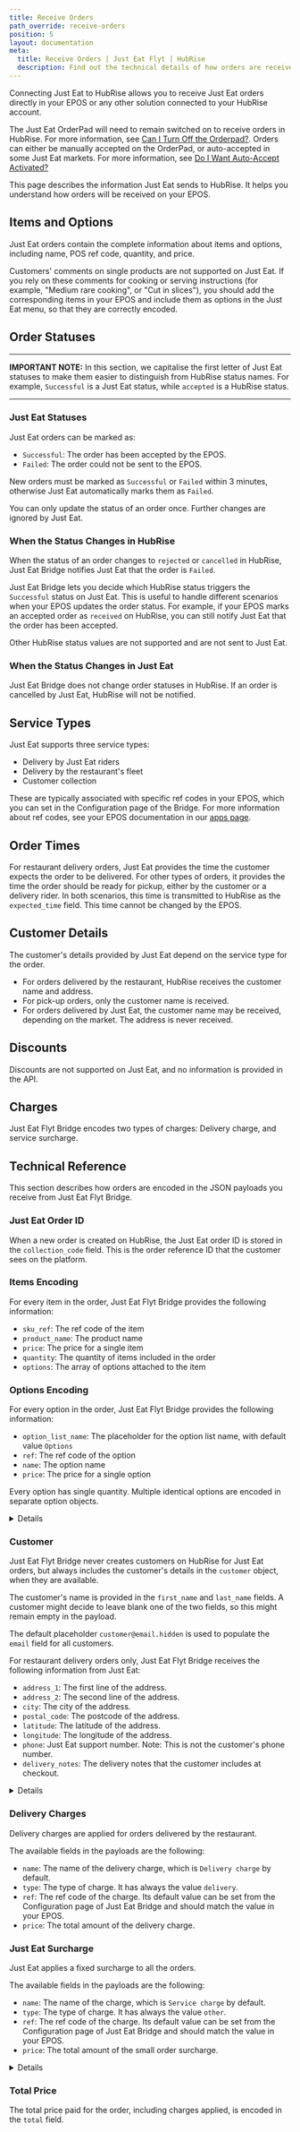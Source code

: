 ```yaml
---
title: Receive Orders
path_override: receive-orders
position: 5
layout: documentation
meta:
  title: Receive Orders | Just Eat Flyt | HubRise
  description: Find out the technical details of how orders are received from Just Eat into HubRise, which fields are passed and which are not.
---
```


Connecting Just Eat to HubRise allows you to receive Just Eat orders directly in your EPOS or any other solution connected to your HubRise account.

The Just Eat OrderPad will need to remain switched on to receive orders in HubRise. For more information, see [Can I Turn Off the Orderpad?](/apps/just-eat-flyt/faqs/turn-off-orderpad). Orders can either be manually accepted on the OrderPad, or auto-accepted in some Just Eat markets. For more information, see [Do I Want Auto-Accept Activated?](/apps/just-eat-flyt/faqs/auto-accept)

This page describes the information Just Eat sends to HubRise. It helps you understand how orders will be received on your EPOS.

## Items and Options

Just Eat orders contain the complete information about items and options, including name, POS ref code, quantity, and price.

Customers' comments on single products are not supported on Just Eat. If you rely on these comments for cooking or serving instructions (for example, "Medium rare cooking", or "Cut in slices"), you should add the corresponding items in your EPOS and include them as options in the Just Eat menu, so that they are correctly encoded.

## Order Statuses

---

**IMPORTANT NOTE:** In this section, we capitalise the first letter of Just Eat statuses to make them easier to distinguish from HubRise status names. For example, `Successful` is a Just Eat status, while `accepted` is a HubRise status.

---

### Just Eat Statuses

Just Eat orders can be marked as:

- `Successful`: The order has been accepted by the EPOS.
- `Failed`: The order could not be sent to the EPOS.

New orders must be marked as `Successful` or `Failed` within 3 minutes, otherwise Just Eat automatically marks them as `Failed`.

You can only update the status of an order once. Further changes are ignored by Just Eat.

### When the Status Changes in HubRise

When the status of an order changes to `rejected` or `cancelled` in HubRise, Just Eat Bridge notifies Just Eat that the order is `Failed`.

Just Eat Bridge lets you decide which HubRise status triggers the `Successful` status on Just Eat. This is useful to handle different scenarios when your EPOS updates the order status. For example, if your EPOS marks an accepted order as `received` on HubRise, you can still notify Just Eat that the order has been accepted.

Other HubRise status values are not supported and are not sent to Just Eat.

### When the Status Changes in Just Eat

Just Eat Bridge does not change order statuses in HubRise. If an order is cancelled by Just Eat, HubRise will not be notified.

## Service Types

Just Eat supports three service types:

- Delivery by Just Eat riders
- Delivery by the restaurant's fleet
- Customer collection

These are typically associated with specific ref codes in your EPOS, which you can set in the Configuration page of the Bridge. For more information about ref codes, see your EPOS documentation in our [apps page](/apps).

## Order Times

For restaurant delivery orders, Just Eat provides the time the customer expects the order to be delivered. For other types of orders, it provides the time the order should be ready for pickup, either by the customer or a delivery rider. In both scenarios, this time is transmitted to HubRise as the `expected_time` field. This time cannot be changed by the EPOS.

## Customer Details

The customer's details provided by Just Eat depend on the service type for the order.

- For orders delivered by the restaurant, HubRise receives the customer name and address.
- For pick-up orders, only the customer name is received.
- For orders delivered by Just Eat, the customer name may be received, depending on the market. The address is never received.

## Discounts

Discounts are not supported on Just Eat, and no information is provided in the API.

## Charges

Just Eat Flyt Bridge encodes two types of charges: Delivery charge, and service surcharge.

## Technical Reference

This section describes how orders are encoded in the JSON payloads you receive from Just Eat Flyt Bridge.

### Just Eat Order ID

When a new order is created on HubRise, the Just Eat order ID is stored in the `collection_code` field.
This is the order reference ID that the customer sees on the platform.

### Items Encoding

For every item in the order, Just Eat Flyt Bridge provides the following information:

- `sku_ref`: The ref code of the item
- `product_name`: The product name
- `price`: The price for a single item
- `quantity`: The quantity of items included in the order
- `options`: The array of options attached to the item

### Options Encoding

For every option in the order, Just Eat Flyt Bridge provides the following information:

- `option_list_name`: The placeholder for the option list name, with default value `Options`
- `ref`: The ref code of the option
- `name`: The option name
- `price`: The price for a single option

Every option has single quantity. Multiple identical options are encoded in separate option objects.

<details>

Below is a sample payload containing a single item with an option.

```json
"items": [
  {
    "product_name": "Crispy Chilli Chicken",
    "sku_ref": "2473",
    "price": "12.95 EUR",
    "quantity": "1",
    "options": [
      {
        "option_list_name": "Options",
        "name": "Egg Fried Rice",
        "ref": "2043",
        "price": "0.35 EUR"
      }
    ]
  }
]
```

</details>

### Customer

Just Eat Flyt Bridge never creates customers on HubRise for Just Eat orders, but always includes the customer's details in the `customer` object, when they are available.

The customer's name is provided in the `first_name` and `last_name` fields. A customer might decide to leave blank one of the two fields, so this might remain empty in the payload.

The default placeholder `customer@email.hidden` is used to populate the `email` field for all customers.

For restaurant delivery orders only, Just Eat Flyt Bridge receives the following information from Just Eat:

- `address_1`: The first line of the address.
- `address_2`: The second line of the address.
- `city`: The city of the address.
- `postal_code`: The postcode of the address.
- `latitude`: The latitude of the address.
- `longitude`: The longitude of the address.
- `phone`: Just Eat support number. Note: This is not the customer's phone number.
- `delivery_notes`: The delivery notes that the customer includes at checkout.

<details>

Below is a sample payload with customer details.

```json
"customer": {
    "email": "customer@email.hidden",
    "first_name": "Jane",
    "last_name": "Black",
    "phone": "0131 000 0000",
    "address_1": "2 High St",
    "address_2": "",
    "postal_code": "EH1 1PG",
    "city": "Edinburgh",
    "delivery_notes": "Don't ring the bell",
    "latitude": "55.949779",
    "longitude": "-3.190822"
  }
```

</details>

### Delivery Charges

Delivery charges are applied for orders delivered by the restaurant.

The available fields in the payloads are the following:

- `name`: The name of the delivery charge, which is `Delivery charge` by default.
- `type`: The type of charge. It has always the value `delivery`.
- `ref`: The ref code of the charge. Its default value can be set from the Configuration page of Just Eat Bridge and should match the value in your EPOS.
- `price`: The total amount of the delivery charge.

### Just Eat Surcharge

Just Eat applies a fixed surcharge to all the orders.

The available fields in the payloads are the following:

- `name`: The name of the charge, which is `Service charge` by default.
- `type`: The type of charge. It has always the value `other`.
- `ref`: The ref code of the charge. Its default value can be set from the Configuration page of Just Eat Bridge and should match the value in your EPOS.
- `price`: The total amount of the small order surcharge.

<details>

Below is a sample payload for charges.

```json
{
  "charges": [
    {
      "type": "delivery",
      "name": "Delivery charge",
      "ref": "1111",
      "price": "3.50 EUR"
    },
    {
      "type": "other",
      "name": "Service charge",
      "ref": 2222,
      "price": "0.50 EUR"
    }
  ]
}
```

</details>

### Total Price

The total price paid for the order, including charges applied, is encoded in the `total` field.
